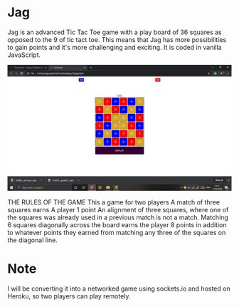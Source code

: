 # Jag
Jag is an advanced Tic Tac Toe game with a play board of 36 squares as opposed to the 9 of tic tact toe. This means that Jag has more possibilities to gain points and it's more challenging and exciting. It is coded in vanilla JavaScript. 

![Jag - the advanced tic tac toe game](https://github.com/gustavNdamukong/Jag/blob/master/jag.png?raw=true)

THE RULES OF THE GAME
This a game for two players
A match of three squares earns A player 1 point
An alignment of three squares, where one of the squares was already used in a previous match is not a match.
Matching 6 squares diagonally across the board earns the player 8 points in addition to whatever points they earned from matching any three of the squares on the diagonal line.

# Note
I will be converting it into a networked game using sockets.io and hosted on Heroku, so two players can play remotely. 
